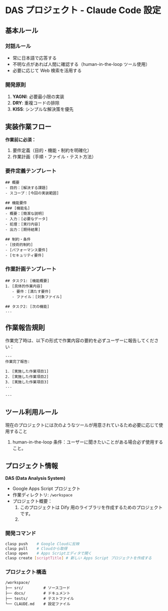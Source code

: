 # DAS プロジェクト - Claude Code 設定

## 基本ルール

### 対話ルール

- 常に日本語で応答する
- 不明な点があれば人間に確認する（human-in-the-loop ツール使用）
- 必要に応じて Web 検索を活用する

### 開発原則

1. **YAGNI**: 必要最小限の実装
2. **DRY**: 重複コードの排除
3. **KISS**: シンプルな解決策を優先

## 実装作業フロー

**作業前に必須：**

1. 要件定義（目的・機能・制約を明確化）
2. 作業計画（手順・ファイル・テスト方法）

### 要件定義テンプレート

```
## 概要
- 目的：[解決する課題]
- スコープ：[今回の実装範囲]

## 機能要件
### [機能名]
- 概要：[簡潔な説明]
- 入力：[必要なデータ]
- 処理：[実行内容]
- 出力：[期待結果]

## 制約・条件
- [技術的制約]
- [パフォーマンス要件]
- [セキュリティ要件]
```

### 作業計画テンプレート

```
## タスク1: [機能概要]
1. [具体的作業内容]
   - 要件：[満たす要件]
   - ファイル：[対象ファイル]

## タスク2: [次の機能]
...
```

## 作業報告規則

作業完了時は、以下の形式で作業内容の要約を必ずユーザーに報告してください：

```
---
作業完了報告:

1. [実施した作業項目1]
2. [実施した作業項目2]
3. [実施した作業項目3]
...

---
```

## ツール利用ルール

現在のプロジェクトには次のようなツールが用意されているため必要に応じて使用すること

1. human-in-the-loop
   条件：ユーザーに聞きたいことがある場合必ず使用すること。

## プロジェクト情報

**DAS (Data Analysis System)**

- Google Apps Script プロジェクト
- 作業ディレクトリ: `/workspace`
- プロジェクト概要：
  1. このプロジェクトは Dify 用のライブラリを作成するためのプロジェクトです。
  2.

### 開発コマンド

```bash
clasp push    # Google Cloudに反映
clasp pull    # Cloudから取得
clasp open    # Apps Scriptエディタで開く
clasp create [scriptTitle] # 新しい Apps Script プロジェクトを作成する
```

### プロジェクト構造

```
/workspace/
├── src/         # ソースコード
├── docs/        # ドキュメント
├── tests/       # テストファイル
└── CLAUDE.md    # 設定ファイル
```

